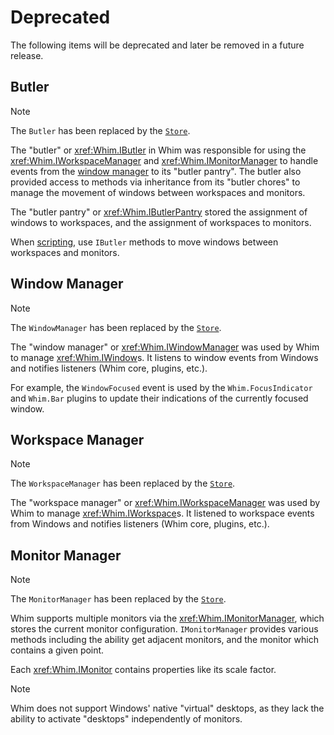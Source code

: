 # Deprecated

The following items will be deprecated and later be removed in a future release.

## Butler

> [!NOTE]
> The `Butler` has been replaced by the [`Store`](./store.md).

The "butler" or <xref:Whim.IButler> in Whim was responsible for using the <xref:Whim.IWorkspaceManager> and <xref:Whim.IMonitorManager> to handle events from the [window manager](#window-manager) to its "butler pantry". The butler also provided access to methods via inheritance from its "butler chores" to manage the movement of windows between workspaces and monitors.

The "butler pantry" or <xref:Whim.IButlerPantry> stored the assignment of windows to workspaces, and the assignment of workspaces to monitors.

When [scripting](../customize/scripting.md), use `IButler` methods to move windows between workspaces and monitors.

## Window Manager

> [!NOTE]
> The `WindowManager` has been replaced by the [`Store`](./store.md).

The "window manager" or <xref:Whim.IWindowManager> was used by Whim to manage <xref:Whim.IWindow>s. It listens to window events from Windows and notifies listeners (Whim core, plugins, etc.).

For example, the `WindowFocused` event is used by the `Whim.FocusIndicator` and `Whim.Bar` plugins to update their indications of the currently focused window.

## Workspace Manager

> [!NOTE]
> The `WorkspaceManager` has been replaced by the [`Store`](./store.md).

The "workspace manager" or <xref:Whim.IWorkspaceManager> was used by Whim to manage <xref:Whim.IWorkspace>s. It listened to workspace events from Windows and notifies listeners (Whim core, plugins, etc.).

## Monitor Manager

> [!NOTE]
> The `MonitorManager` has been replaced by the [`Store`](./store.md).

Whim supports multiple monitors via the <xref:Whim.IMonitorManager>, which stores the current monitor configuration. `IMonitorManager` provides various methods including the ability get adjacent monitors, and the monitor which contains a given point.

Each <xref:Whim.IMonitor> contains properties like its scale factor.

> [!NOTE]
> Whim does not support Windows' native "virtual" desktops, as they lack the ability to activate "desktops" independently of monitors.
